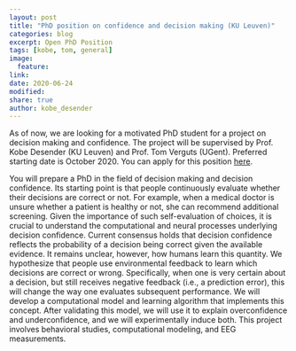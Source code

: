 ```yaml
---
layout: post
title: "PhD position on confidence and decision making (KU Leuven)"
categories: blog
excerpt: Open PhD Position
tags: [kobe, tom, general]
image:
  feature:
link:
date: 2020-06-24
modified:
share: true
author: kobe_desender
---
```


As of now, we are looking for a motivated PhD student for a project on decision making and confidence. The project will be supervised by Prof. Kobe Desender (KU Leuven) and Prof. Tom Verguts (UGent). 
Preferred starting date is October 2020. You can apply for this position [here](https://www.kuleuven.be/personeel/jobsite/jobs/55718647).

You will prepare a PhD in the field of decision making and decision confidence. Its starting point is that people continuously evaluate whether their decisions are correct or not. For example, when a medical doctor is unsure whether a patient is healthy or not, she can recommend additional screening. Given the importance of such self-evaluation of choices, it is crucial to understand the computational and neural processes underlying decision confidence. Current consensus holds that decision confidence reflects the probability of a decision being correct given the available evidence. It remains unclear, however, how humans learn this quantity. We hypothesize that people use environmental feedback to learn which decisions are correct or wrong. Specifically, when one is very certain about a decision, but still receives negative feedback (i.e., a prediction error), this will change the way one evaluates subsequent performance. We will develop a computational model and learning algorithm that implements this concept. After validating this model, we will use it to explain overconfidence and underconfidence, and we will experimentally induce both. This project involves behavioral studies, computational modeling, and EEG measurements.
